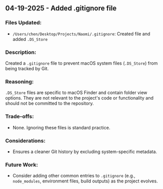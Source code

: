 ## 04-19-2025 - Added .gitignore file

### Files Updated:
- `/Users/chen/Desktop/Projects/Naomi/.gitignore`: Created file and added `.DS_Store`

### Description:
Created a `.gitignore` file to prevent macOS system files (`.DS_Store`) from being tracked by Git.

### Reasoning:
`.DS_Store` files are specific to macOS Finder and contain folder view options. They are not relevant to the project's code or functionality and should not be committed to the repository.

### Trade-offs:
- None. Ignoring these files is standard practice.

### Considerations:
- Ensures a cleaner Git history by excluding system-specific metadata.

### Future Work:
- Consider adding other common entries to `.gitignore` (e.g., `node_modules`, environment files, build outputs) as the project evolves.
